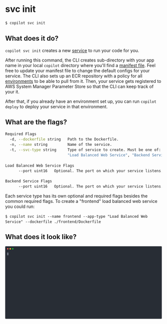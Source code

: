 # svc init
```bash
$ copilot svc init
```

## What does it do?

`copilot svc init` creates a new [service](/docs/concepts/services) to run your code for you. 

After running this command, the CLI creates sub-directory with your app name in your local `copilot` directory where you'll find a [manifest file](/docs/concepts/manifest/overview). Feel free to update your manifest file to change the default configs for your service. The CLI also sets up an ECR repository with a policy for all [environments](https://github.com/aws/copilot-cli/wiki/Infrastructure#environments) to be able to pull from it. Then, your service gets registered to AWS System Manager Parameter Store so that the CLI can keep track of your it.

After that, if you already have an environment set up, you can run `copilot deploy` to deploy your service in that environment.

## What are the flags?

```bash
Required Flags
  -d, --dockerfile string   Path to the Dockerfile.
  -n, --name string         Name of the service.
  -t, --svc-type string     Type of service to create. Must be one of:
                            "Load Balanced Web Service", "Backend Service"

Load Balanced Web Service Flags
      --port uint16   Optional. The port on which your service listens.

Backend Service Flags
      --port uint16   Optional. The port on which your service listens.
```

Each service type has its own optional and required flags besides the common required flags.
To create a "frontend" load balanced web service you could run:  

`$ copilot svc init --name frontend --app-type "Load Balanced Web Service" --dockerfile ./frontend/Dockerfile`

## What does it look like?

![Running copilot svc init](https://raw.githubusercontent.com/kohidave/copilot-demos/master/svc-init.svg?sanitize=true)
